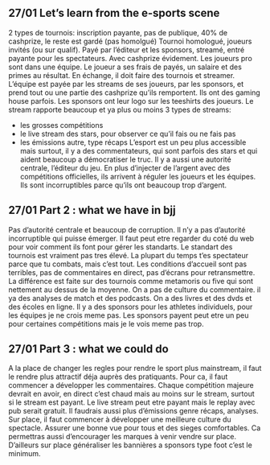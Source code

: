 ## 27/01 Let’s learn from the e-sports scene
2 types de tournois: inscription payante, pas de publique, 40% de cashprize, le reste est gardé (pas homolgué)
Tournoi homologué, joueurs invités (ou sur qualif). Payé par l’éditeur et les sponsors, streamé, entré payante pour les spectateurs. Avec cashprize évidement.
Les joueurs pro sont dans une équipe. Le joueur a ses frais de payés, un salaire et des primes au résultat. En échange, il doit faire des tournois et streamer.
L’équipe est payée par les streams de ses joueurs, par les sponsors, et prend tout ou une partie des cashprize qu’ils remportent. Ils ont des gaming house parfois. Les sponsors ont leur logo sur les teeshirts des joueurs.
Le stream rapporte beaucoup et ya plus ou moins 3 types de streams:
- les grosses compétitions
- le live stream des stars, pour observer ce qu’il fais ou ne fais pas
- les émissions autre, type récaps
L’esport est un peu plus accessible mais surtout, il y a des commentateurs, qui sont parfois des stars et qui aident beaucoup a démocratiser le truc.
Il y a aussi une autorité centrale, l’éditeur du jeu. En plus d’injecter de l’argent avec des compétitions officielles, ils arrivent à réguler les joueurs et les équipes. Ils sont incorruptibles parce qu’ils ont beaucoup trop d’argent.

## 27/01 Part 2 : what we have in bjj
Pas d’autorité centrale et beaucoup de corruption. Il n’y a pas d’autorité incorruptible qui puisse émerger. Il faut peut etre regarder du coté du web pour voir comment ils font pour gérer les standarts.
Le standart des tournois est vraiment pas tres élevé. La plupart du temps t’es spectateur parce que tu combats, mais c’est tout. Les conditions d’accueil sont pas terribles, pas de commentaires en direct, pas d’écrans pour retransmettre. La différence est faite sur des tournois comme metamoris ou five qui sont nettement au dessus de la moyenne.
On a pas de culture du commentaire. il ya des analyses de match et des podcasts. On a des livres et des dvds et des écoles en ligne.
Il y a des sponsors pour les athletes individuels, pour les équipes je ne crois meme pas. Les sponsors payent peut etre un peu pour certaines compétitions mais je le vois meme pas trop.

## 27/01 Part 3 : what we could do
A la place de changer les regles pour rendre le sport plus mainstream, il faut le rendre plus attractif déja auprès des pratiquants. Pour ca, il faut commencer a développer les commentaires. Chaque compétition majeure devrait en avoir, en direct c’est chaud mais au moins sur le stream, surtout si le stream est payant. Le live stream peut etre payant mais le replay avec pub serait gratuit.
Il faudrais aussi plus d’émissions genre récaps, analyses. Sur place, il faut commencer à développer une meilleure culture du spectacle. Assurer une bonne vue pour tous et des sieges comfortables. Ca permettras aussi d’encourager les marques à venir vendre sur place. D’ailleurs sur place généraliser les bannières a sponsors type foot c’est le minimum.